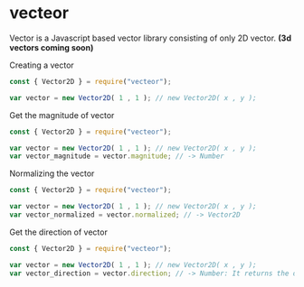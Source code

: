 # vecteor
Vector is a Javascript based vector library consisting of only 2D vector. 
**(3d vectors coming soon)**

Creating a vector
```js
const { Vector2D } = require("vecteor");

var vector = new Vector2D( 1 , 1 ); // new Vector2D( x , y );
```
Get the magnitude of vector
```js
const { Vector2D } = require("vecteor");

var vector = new Vector2D( 1 , 1 ); // new Vector2D( x , y );
var vector_magnitude = vector.magnitude; // -> Number
```
Normalizing the vector
```js
const { Vector2D } = require("vecteor");

var vector = new Vector2D( 1 , 1 ); // new Vector2D( x , y );
var vector_normalized = vector.normalized; // -> Vector2D
```
Get the direction of vector
```js
const { Vector2D } = require("vecteor");

var vector = new Vector2D( 1 , 1 ); // new Vector2D( x , y );
var vector_direction = vector.direction; // -> Number: It returns the direction of vector as radians
```
